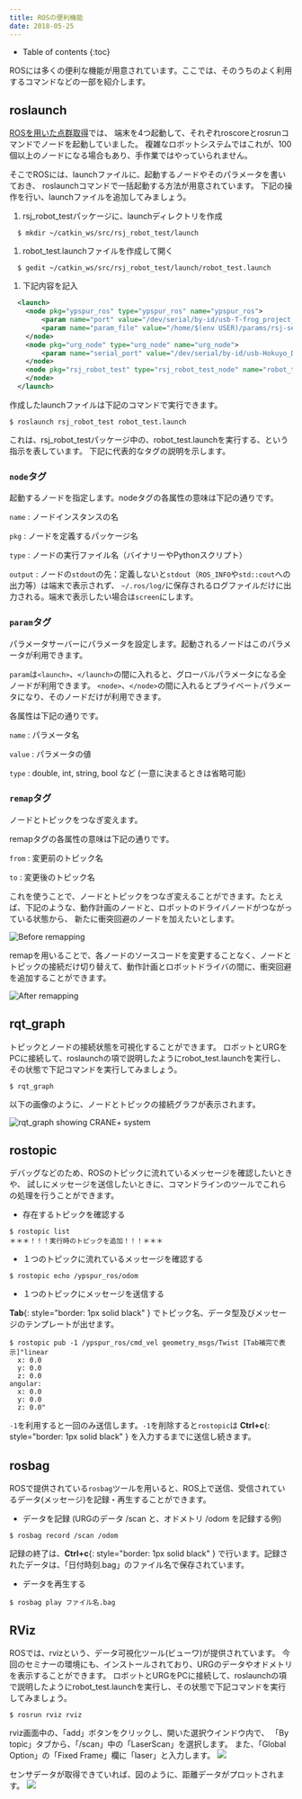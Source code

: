 ```yaml
---
title: ROSの便利機能
date: 2018-05-25
---
```


- Table of contents
{:toc}

ROSには多くの便利な機能が用意されています。ここでは、そのうちのよく利用するコマンドなどの一部を紹介します。

## roslaunch

[ROSを用いた点群取得](ros_points.html)では、
端末を4つ起動して、それぞれroscoreとrosrunコマンドでノードを起動していました。
複雑なロボットシステムではこれが、100個以上のノードになる場合もあり、手作業ではやっていられません。

そこでROSには、launchファイルに、起動するノードやそのパラメータを書いておき、
roslaunchコマンドで一括起動する方法が用意されています。
下記の操作を行い、launchファイルを追加してみましょう。

1. rsj_robot_testパッケージに、launchディレクトリを作成

```shell
  $ mkdir ~/catkin_ws/src/rsj_robot_test/launch
```

1. robot_test.launchファイルを作成して開く

```shell
  $ gedit ~/catkin_ws/src/rsj_robot_test/launch/robot_test.launch
```

1. 下記内容を記入

```xml
  <launch>
  	<node pkg="ypspur_ros" type="ypspur_ros" name="ypspur_ros">
  		<param name="port" value="/dev/serial/by-id/usb-T-frog_project_T-frog_Driver-if00" />
  		<param name="param_file" value="/home/$(env USER)/params/rsj-seminar20??.param該当するものに置き換えること" />
  	</node>
  	<node pkg="urg_node" type="urg_node" name="urg_node">
  		<param name="serial_port" value="/dev/serial/by-id/usb-Hokuyo_Data_Flex_for_USB_URG-Series_USB_Driver-if00" />
  	</node>
  	<node pkg="rsj_robot_test" type="rsj_robot_test_node" name="robot_test" output="screen">
  	</node>
  </launch>
```

作成したlaunchファイルは下記のコマンドで実行できます。

```shell
$ roslaunch rsj_robot_test robot_test.launch
```

これは、rsj_robot_testパッケージ中の、robot_test.launchを実行する、という指示を表しています。
下記に代表的なタグの説明を示します。

### `node`タグ

起動するノードを指定します。nodeタグの各属性の意味は下記の通りです。

`name`
: ノードインスタンスの名

`pkg`
: ノードを定義するパッケージ名

`type`
: ノードの実行ファイル名（バイナリーやPythonスクリプト）

`output`
: ノードの`stdout`の先：定義しないと`stdout`（`ROS_INFO`や`std::cout`への出力等）は端末で表示されず、
`~/.ros/log/`に保存されるログファイルだけに出力される。端末で表示したい場合は`screen`にします。

### `param`タグ

パラメータサーバーにパラメータを設定します。起動されるノードはこのパラメータが利用できます。

`param`は`<launch>`、`</launch>`の間に入れると、グローバルパラメータになる全ノードが利用できます。
`<node>`、`</node>`の間に入れるとプライベートパラメータになり、そのノードだけが利用できます。

各属性は下記の通りです。

`name`
: パラメータ名

`value`
: パラメータの値

`type`
: double, int, string, bool など (一意に決まるときは省略可能)

### `remap`タグ

ノードとトピックをつなぎ変えます。

remapタグの各属性の意味は下記の通りです。

`from`
: 変更前のトピック名

`to`
: 変更後のトピック名

これを使うことで、ノードとトピックをつなぎ変えることができます。たとえば、下記のような、動作計画のノードと、ロボットのドライバノードがつながっている状態から、
新たに衝突回避のノードを加えたいとします。

![Before remapping](images/remap_before.png)

remapを用いることで、各ノードのソースコードを変更することなく、ノードとトピックの接続だけ切り替えて、動作計画とロボットドライバの間に、衝突回避を追加することができます。

![After remapping](images/remap_after.png)

## rqt_graph

トピックとノードの接続状態を可視化することができます。
ロボットとURGをPCに接続して、roslaunchの項で説明したようにrobot_test.launchを実行し、その状態で下記コマンドを実行してみましょう。

```shell
$ rqt_graph
```

以下の画像のように、ノードとトピックの接続グラフが表示されます。

![rqt_graph showing CRANE+ system](images/rqt_graph.png)

## rostopic

デバッグなどのため、ROSのトピックに流れているメッセージを確認したいときや、
試しにメッセージを送信したいときに、コマンドラインのツールでこれらの処理を行うことができます。

- 存在するトピックを確認する

```shell
$ rostopic list
＊＊＊！！！実行時のトピックを追加！！！＊＊＊
```

- １つのトピックに流れているメッセージを確認する

```shell
$ rostopic echo /ypspur_ros/odom
```

- １つのトピックにメッセージを送信する

__Tab__{: style="border: 1px solid black" } でトピック名、データ型及びメッセージのテンプレートが出せます。

```shell
$ rostopic pub -1 /ypspur_ros/cmd_vel geometry_msgs/Twist [Tab補完で表示]"linear
  x: 0.0
  y: 0.0
  z: 0.0
angular:
  x: 0.0
  y: 0.0
  z: 0.0"
```

`-1`を利用すると一回のみ送信します。`-1`を削除すると`rostopic`は __Ctrl+c__{: style="border: 1px solid black" } を入力するまでに送信し続きます。

## rosbag

ROSで提供されている`rosbag`ツールを用いると、ROS上で送信、受信されているデータ(メッセージ)を記録・再生することができます。

- データを記録 (URGのデータ /scan と、オドメトリ /odom を記録する例)

```shell
$ rosbag record /scan /odom
```

記録の終了は、__Ctrl+c__{: style="border: 1px solid black" } で行います。記録されたデータは、「日付時刻.bag」のファイル名で保存されています。

- データを再生する

```shell
$ rosbag play ファイル名.bag
```

## RViz

ROSでは、rvizという、データ可視化ツール(ビューワ)が提供されています。
今回のセミナーの環境にも、インストールされており、URGのデータやオドメトリを表示することができます。
ロボットとURGをPCに接続して、roslaunchの項で説明したようにrobot_test.launchを実行し、その状態で下記コマンドを実行してみましょう。

```shell
$ rosrun rviz rviz
```
rviz画面中の、「add」ボタンをクリックし、開いた選択ウインドウ内で、
「By topic」タブから、「/scan」中の「LaserScan」を選択します。
また、「Global Option」の「Fixed Frame」欄に「laser」と入力します。
![](images/rviz-add.png)

センサデータが取得できていれば、図のように、距離データがプロットされます。
![](images/rviz-data.png)
